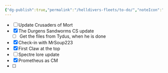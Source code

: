 ```yaml
---
{"dg-publish":true,"permalink":"/helldivers-fleets/to-do/","noteIcon":"","created":"2024-03-26T21:55:15.384+01:00","updated":"2024-03-26T22:44:43.351+01:00"}
---
```


- [ ] Update Crusaders of Mort
- [x] The Durgens Sandworms CS update
	- [ ] Get the files from Tydus, when he is done
- [x] Check-in with MrSoup223
- [x] First Claw at the top
- [ ] Spectre lore update 
- [x] Prometheus as CM
- [ ] 